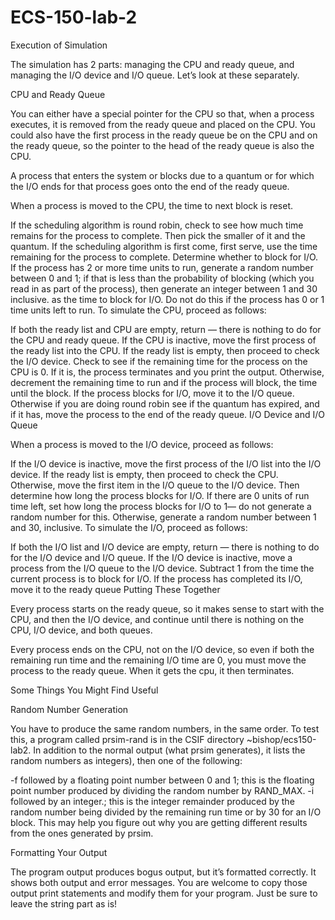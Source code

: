 # ECS-150-lab-2

Execution of Simulation

The simulation has 2 parts: managing the CPU and ready queue, and managing the I/O device and I/O queue. Let’s look at these separately.

CPU and Ready Queue

You can either have a special pointer for the CPU so that, when a process executes, it is removed from the ready queue and placed on the CPU. You could also have the first process in the ready queue be on the CPU and on the ready queue, so the pointer to the head of the ready queue is also the CPU.

A process that enters the system or blocks due to a quantum or for which the I/O ends for that process goes onto the end of the ready queue.

When a process is moved to the CPU, the time to next block is reset.

If the scheduling algorithm is round robin, check to see how much time remains for the process to complete. Then pick the smaller of it and the quantum. If the scheduling algorithm is first come, first serve, use the time remaining for the process to complete.
Determine whether to block for I/O. If the process has 2 or more time units to run, generate a random number between 0 and 1; if that is less than the probability of blocking (which you read in as part of the process), then generate an integer between 1 and 30 inclusive. as the time to block for I/O. Do not do this if the process has 0 or 1 time units left to run.
To simulate the CPU, proceed as follows:

If both the ready list and CPU are empty, return — there is nothing to do for the CPU and ready queue.
If the CPU is inactive, move the first process of the ready list into the CPU. If the ready list is empty, then proceed to check the I/O device.
Check to see if the remaining time for the process on the CPU is 0. If it is, the process terminates and you print the output.
Otherwise, decrement the remaining time to run and if the process will block, the time until the block.
If the process blocks for I/O, move it to the I/O queue.
Otherwise if you are doing round robin see if the quantum has expired, and if it has, move the process to the end of the ready queue.
I/O Device and I/O Queue

When a process is moved to the I/O device, proceed as follows:

If the I/O device is inactive, move the first process of the I/O list into the I/O device. If the ready list is empty, then proceed to check the CPU.
Otherwise, move the first item in the I/O queue to the I/O device.
Then determine how long the process blocks for I/O. If there are 0 units of run time left, set how long the process blocks for I/O to 1— do not generate a random number for this. Otherwise, generate a random number between 1 and 30, inclusive.
To simulate the I/O, proceed as follows:

If both the I/O list and I/O device are empty, return — there is nothing to do for the I/O device and I/O queue.
If the I/O device is inactive, move a process from the I/O queue to the I/O device.
Subtract 1 from the time the current process is to block for I/O.
If the process has completed its I/O, move it to the ready queue
Putting These Together

Every process starts on the ready queue, so it makes sense to start with the CPU, and then the I/O device, and continue until there is nothing on the CPU, I/O device, and both queues.

Every process ends on the CPU, not on the I/O device, so even if both the remaining run time and the remaining I/O time are 0, you must move the process to the ready queue. When it gets the cpu, it then terminates.

Some Things You Might Find Useful

Random Number Generation

You have to produce the same random numbers, in the same order. To test this, a program called prsim-rand is in the CSIF directory ~bishop/ecs150-lab2. In addition to the normal output (what prsim generates), it lists the random numbers as integers), then one of the following:

-f followed by a floating point number between 0 and 1; this is the floating point number produced by dividing the random number by RAND_MAX.
-i followed by an integer.; this is the integer remainder produced by the random number being divided by the remaining run time or by 30 for an I/O block.
This may help you figure out why you are getting different results from the ones generated by prsim.

Formatting Your Output

The program output produces bogus output, but it’s formatted correctly. It shows both output and error messages. You are welcome to copy those output print statements and modify them for your program. Just be sure to leave the string part as is!
